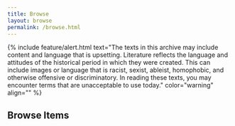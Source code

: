 ```yaml
---
title: Browse
layout: browse
permalink: /browse.html
---
```

{% include feature/alert.html text="The texts in this archive may include content and language that is upsetting. Literature reflects the language and attitudes of the historical period in which they were created. This can include images or language that is racist, sexist, ableist, homophobic, and otherwise offensive or discriminatory. In reading these texts, you may encounter terms that are unacceptable to use today." color="warning" align="" %}

## Browse Items

